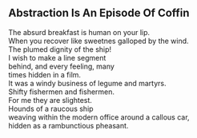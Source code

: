 Abstraction Is An Episode Of Coffin
-----------------------------------
The absurd breakfast is human on your lip.  
When you recover like sweetnes galloped by the wind.  
The plumed dignity of the ship!  
I wish to make a line segment  
behind, and every feeling, many  
times hidden in a film.  
It was a windy business of legume and martyrs.  
Shifty fishermen and fishermen.  
For me they are slightest.  
Hounds of a raucous ship  
weaving within the modern office around a callous car,  
hidden as a rambunctious pheasant.  
